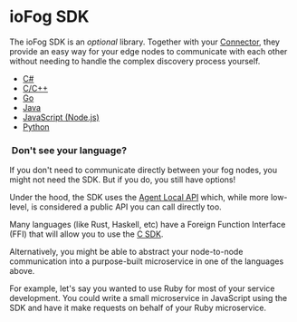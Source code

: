 # ioFog SDK

The ioFog SDK is an _optional_ library. Together with your [Connector](../connectors/overview.html), they provide an easy way for your edge nodes to communicate with each other without needing to handle the complex discovery process yourself.

- [C#](https://github.com/eclipse-iofog/iofog-csharp-sdk)
- [C/C++](https://github.com/eclipse-iofog/iofog-c-sdk)
- [Go](https://github.com/eclipse-iofog/iofog-go-sdk)
- [Java](https://github.com/eclipse-iofog/iofog-java-sdk)
- [JavaScript (Node.js)](https://github.com/eclipse-iofog/iofog-nodejs-sdk)
- [Python](https://github.com/eclipse-iofog/iofog-python-sdk)

<aside class="notifications note">
  <h3><img src="/images/icos/ico-note.svg" alt=""> Don't see your language?</h3>
  <p>If you don't need to communicate directly between your fog nodes, you might not need the SDK. But if you do, you still have options!</p>
  <p>Under the hood, the SDK uses the <a href="../agents/local-api.html">Agent Local API</a> which, while more low-level, is considered a public API you can call directly too.</p>
  <p>Many languages (like Rust, Haskell, etc) have a Foreign Function Interface (FFI) that will allow you to use the <a href="https://github.com/eclipse-iofog/iofog-c-sdk">C SDK</a>.</p>
  <p>Alternatively, you might be able to abstract your node-to-node communication into a purpose-built microservice in one of the languages above.</p>
  <p>For example, let's say you wanted to use Ruby for most of your service development. You could write a small microservice in JavaScript using the SDK and have it make requests on behalf of your Ruby microservice.</p>
</aside>
